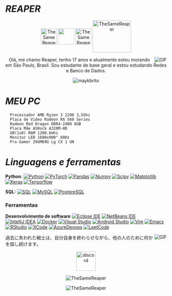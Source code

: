 #                                                                    *REAPER*

<p align="center">
<a href="https://twitter.com/_TheReaper__" target="blank"><img align="center" src="https://www.gifservice.fr/img/gif-vignette-small/08fbc16f6a87f07f35676122a339b6c0/51748-multi-media-computer-software-internet-twitter.gif" alt="TheSameReaper" height="50" width="50" /></a>
<a href="https://fb.com/_TheReaper__" target="blank"><img align="center" src="https://media.discordapp.net/attachments/681276539882700860/782839687277838386/51588.gif" height="50" width="50" /></a>
<a href="https://instagram.com/shitpost_sincero" target="blank"><img align="center" src="https://media.discordapp.net/attachments/681276539882700860/782840278523576330/49263-instagram-computer-software-internet-multi-media.gif" alt="TheSameReaper" height="50" width="50" /></a>
 <a href="https://youtube.com/channel/UCnqCu-HSGnS4VGia9kzzKOg" target="blank"><img align="center" src="https://media.tenor.com/images/3ebef31dd39a3e4d01e1acdcfe71cbfe/tenor.gif" alt="TheSameReaper" height="100" width="120" /></a>     
</p>

<img align="right" alt="GIF" src="https://media.discordapp.net/attachments/681276539882700860/782807869841997824/image0.png" />

<p align="center">Olá, me chamo Reaper, tenho 17 anos e atualmente estou morando em São Paulo, Brasil. Sou estudante de base geral e estou estudando Redes e Banco de Dados.
</p>

<p align="center"> <img src="https://komarev.com/ghpvc/?username=TheSameReaper" alt="maykbrito" /> </p>

#                                                                    *MEU PC*

      Processador AMD Ryzen 3 2200 3,5Ghz 
      Placa de Video Radeon RX 560 Series
      Radeon Red Dragon DDR4-2400 8GB 
      Placa Mãe ASRock A320M-HD
      GB(1x8) RAM 1200.6mhz
      Monitor LED 1600x900" 60Hz
      Pro Gamer 29UM69G Lg CX 1 UN


#                                                                    *Linguagens e ferramentas*

  **Python**:
  [![Python](https://img.shields.io/badge/-Python-black?style=flat&logo=python&link=https://github.com/TheSameReaper/Python)](https://github.com/https://github.com/TheSameReaper/Python)
  [![PyTorch](https://img.shields.io/badge/-PyTorch-EE4C2C?style=flat&logo=PyTorch&logoColor=white&link=https://github.com/TheSameReaper/Python)](https://github.com/TheSameReaper/Python)
  [![Pandas](https://img.shields.io/badge/-Pandas-150458?style=flat&logo=Pandas&link=https://github.com/TheSameReaper/Python)](https://github.com/TheSameReaper/Python)
  [![Numpy](https://img.shields.io/badge/-Numpy-lightgray?style=flat&logo=Numpy&logoColor=white&link=https://github.com/TheSameReaper/Python)](https://github.com/TheSameReaper/Python)
  [![Scipy](https://img.shields.io/badge/-Scipy-blue?style=flat&logo=Scipy&logoColor=white&link=https://github.com/TheSameReaper/Python)](https://github.com/TheSameReaper/Python)
  [![Matplotlib](https://img.shields.io/badge/-Matplotlib-black?style=flat&logo=Matplotlib&logoColor=white&link=https://github.com/TheSameReaper/Python)](https://github.com/TheSameReaper/Python)
  [![Keras](https://img.shields.io/badge/-Keras-D00000?style=flat&logo=Keras&link=https://github.com/TheSameReaper/Python)](https://github.com/TheSameReaper/Python)
  [![Tensorflow](https://img.shields.io/badge/-Tensorflow-gray?style=flat&logo=tensorflow&link=https://github.com/TheSameReaper/Python)](https://github.com/TheSameReaper/Python) 

  **SQL:**
  [![SQL](https://img.shields.io/badge/-SQL-orange?style=flat&logo=sql&link=https://github.com/TheSameReaper)](https://github.com/TheSameReaper)
  [![MySQL](https://img.shields.io/badge/-MySQL-lightgray?style=flat&logo=mysql&link=https://github.com/TheSameReaper)](https://github.com/TheSameReaper)
  [![PostgreSQL](https://img.shields.io/badge/-PostgreSQL-blue?style=flat&logo=postgresql&link=https://github.com/TheSameReaper)](https://github.com/TheSameReaper)

### Ferramentas

**Desenvolvimento de software**
[![Eclipse IDE](https://img.shields.io/badge/-darkblue?style=flat&logo=Eclipse-IDE&logoColor=white&link=https://github.com/TheSameReaper "Eclipse IDE")](https://github.com/TheSameReaper)
[![NetBeans IDE](https://img.shields.io/badge/-1B6AC6?style=flat&logo=Apache-NetBeans-IDE&logoColor=white&link=https://github.com/TheSameReaper "NetBeans IDE")](https://github.com/TheSameReaper)
[![IntelliJ IDEA](https://img.shields.io/badge/-red?style=flat&logo=IntelliJ-IDEA&logoColor=white&link=https://github.com/TheSameReaper "IntelliJ IDEA")](https://github.com/TheSameReaper)
[![Docker](https://img.shields.io/badge/-2496ED?style=flat&logo=Docker&logoColor=white&link=https://github.com/TheSameReaper "Docker")](https://github.com/TheSameReaper)
[![Visual Studio](https://img.shields.io/badge/-007ACC?style=flat&logo=Visual-Studio-Code&logoColor=white&link=https://github.com/TheSameReaper "Visual Studio")](https://github.com/TheSameReaper)
[![Android Studio](https://img.shields.io/badge/-3DDC84?style=flat&logo=Android-Studio&logoColor=white&link=https://github.com/TheSameReaper "Android Studio" )](https://github.com/TheSameReaper)
[![Vim](https://img.shields.io/badge/-019733?style=flat&logo=Vim&logoColor=white&link=https://github.com/TheSameReaper "Vim")](https://github.com/TheSameReaper)
[![Emacs](https://img.shields.io/badge/-7F5AB6?style=flat&logo=GNU-Emacs&logoColor=white&link=https://github.com/TheSameReaper "Emacs")](https://github.com/TheSameReaper)
[![RStudio](https://img.shields.io/badge/-75AADB?style=flat&logo=RStudio&logoColor=white&link=https://github.com/TheSameReaper "RStudio")](https://github.com/TheSameReaper)
[![XCode](https://img.shields.io/badge/-1575F9?style=flat&logo=Xcode&logoColor=white&link=https://github.com/TheSameReaper "XCode")](https://github.com/TheSameReaper)
[![AzureDevops](https://img.shields.io/badge/-0175C2?style=flat&logo=azureDevops&logoColor=white&link=https://github.com/TheSameReaper "AzureDevops")](https://github.com/TheSameReaper)
[![LeetCode](https://img.shields.io/badge/-02569B?style=flat&logo=leetCode&logoColor=white&link=https://github.com/TheSameReaper "LeetCode")](https://github.com/TheSameReaper)



<img align="right" alt="GIF" src="https://media.discordapp.net/attachments/681276539882700860/782834029899808768/Webp.net-resizeimage.png" />

過去に失われた戦士は、自分自身を終わらせながら、他の人のために何かを探し続けます。
<p align="center">
<a href="https://discord.gg/seken" target="blank"><img align="center" src="https://discordemoji.com/assets/emoji/3702_party_discord.gif" alt="discord" height="60" width="60"/></a>
</p>


<p align="center"><img src="https://github-readme-stats.vercel.app/api?username=TheSameReaper&theme=graywhite&show_icons=true" alt="TheSameReaper"/></p>

<p align="center"><img src="https://github-readme-stats.vercel.app/api/top-langs/?username=TheSameReaper&theme=graywhite&layout=compact&card_width=450" alt="TheSameReaper"/></p>


